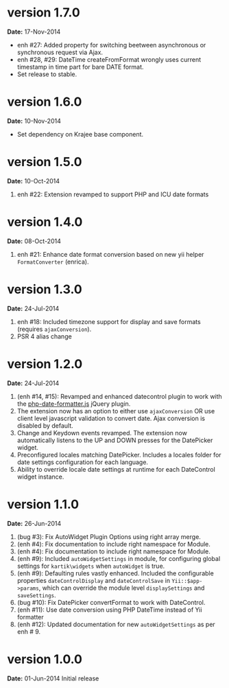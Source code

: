 version 1.7.0
=============
**Date:** 17-Nov-2014

- enh #27: Added property for switching beetween asynchronous or synchronous request via Ajax.
- enh #28, #29: DateTime createFromFormat wrongly uses current timestamp in time part for bare DATE format.
- Set release to stable.

version 1.6.0
=============
**Date:** 10-Nov-2014

- Set dependency on Krajee base component.

version 1.5.0
=============
**Date:** 10-Oct-2014

1. enh #22: Extension revamped to support PHP and ICU date formats 

version 1.4.0
=============
**Date:** 08-Oct-2014

1. enh #21: Enhance date format conversion based on new yii helper `FormatConverter` (enrica).

version 1.3.0
=============
**Date:** 24-Jul-2014

1. enh #18: Included timezone support for display and save formats (requires `ajaxConversion`).
2. PSR 4 alias change

version 1.2.0
=============
**Date:** 24-Jul-2014

1. (enh #14, #15): Revamped and enhanced datecontrol plugin to work with the [php-date-formatter.js](https://github.com/kartik-v/php-date-formatter) jQuery plugin.
2. The extension now has an option to either use `ajaxConversion` OR use client level javascript validation to convert date. Ajax conversion is disabled by default.
3. Change and Keydown events revamped. The extension now automatically listens to the UP and DOWN presses for the DatePicker widget.
4. Preconfigured locales matching DatePicker. Includes a locales folder for date settings configuration for each language.
5. Ability to override locale date settings at runtime for each DateControl widget instance.

version 1.1.0
=============
**Date:** 26-Jun-2014

1. (bug #3): Fix AutoWidget Plugin Options using right array merge.
2. (enh #4): Fix documentation to include right namespace for Module.
3. (enh #4): Fix documentation to include right namespace for Module.
4. (enh #9): Included `autoWidgetSettings` in module, for configuring global settings for `kartik\widgets` when `autoWidget` is true.
5. (enh #9): Defaulting rules vastly enhanced. Included the configurable properties `dateControlDisplay` and `dateControlSave` in 
   `Yii::$app->params`, which can override the module level `displaySettings` and `saveSettings`.
6. (bug #10): Fix DatePicker convertFormat to work with DateControl.
7. (enh #11): Use date conversion using PHP DateTime instead of Yii formatter
8. (enh #12): Updated documentation for new `autoWidgetSettings` as per enh # 9.

version 1.0.0
=============
**Date:** 01-Jun-2014
Initial release
